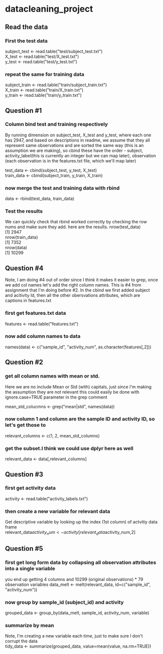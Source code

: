 # datacleaning_project

## Read the data

### First the test data
subject_test <- read.table("test/subject_test.txt")  
X_test <- read.table("test/X_test.txt")  
y_test <- read.table("test/y_test.txt")  

### repeat the same for training data
subject_train <- read.table("train/subject_train.txt")  
X_train <- read.table("train/X_train.txt")  
y_train <- read.table("train/y_train.txt")  

## Question #1 

### Column bind test and training respectively
By running dimension on subject_test, X_test and y_test, where each one has 2947, and 
based on descriptions in readme, we assume that they all represent same observations
and are sorted the same way (this is an assumption we are making), so cbind these
have the order - subject, activity_label(this is currently an integer but we can map later), 
observation (each observation is in the features.txt file, which we'll map later)

test_data <- cbind(subject_test, y_test, X_test)  
train_data <- cbind(subject_train, y_train, X_train)  

### now merge the test and training data with rbind  
data <- rbind(test_data, train_data)  

### Test the results
We can quickly check that rbind worked correctly by checking the row nums and make sure they add.
here are the results.
nrow(test_data)  
[1] 2947  
nrow(train_data)  
[1] 7352  
nrow(data)  
[1] 10299  

## Question #4 

Note, I am doing #4 out of order since I think it makes it easier to grep, once we add col names
let's add the right column names. This is #4 from assignment that I'm doing before #2. 
In the cbind we first added subject and acitivity Id, then all the other 
obersvations attributes, which are captions in features.txt

### first get features.txt data
features <- read.table("features.txt")

### now add column names to data
names(data) <- c("sample_id", "activity_num", as.character(features[,2]))

## Question #2 

### get all column names with mean or std. 

Here we are no include Mean or Std (with) capitals, just since I'm making the assumption they are not relevant this could easily be done with ignore.case=TRUE parameter in the grep comment

mean_std_colucmns <- grep("mean|std", names(data))  

### now column 1 and column are the sample ID and activity ID, so let's get those to
relevant_columns <- c(1, 2, mean_std_columns)

### get the subset.I think we could use dplyr here as well
relevant_data <- data[,relevant_columns]

## Question #3 

### first get activity data
activity <- read.table("activity_labels.txt")

### then create a new variable for relevant data

Get descriptive variable by looking up the index (1st column) of actvitiy data frame  
relevant_data$activity_num <- activity[relevant_data$activity_num,2]

## Question #5 

### first get long form data by collapsing all observation attributes into a single variable

you end up getting 4 columns and 10299 (original observations) * 79 observation variables
data_melt <- melt(relevant_data, id=c("sample_id", "activity_num"))

### now group by sample_id (subject_id) and activity
grouped_data <- group_by(data_melt, sample_id, activity_num, variable)

### summarize by mean
Note, I'm creating a new variable each time, just to make sure I don't corrupt the data  
tidy_data <- summarize(grouped_data, value=mean(value, na.rm=TRUE))

